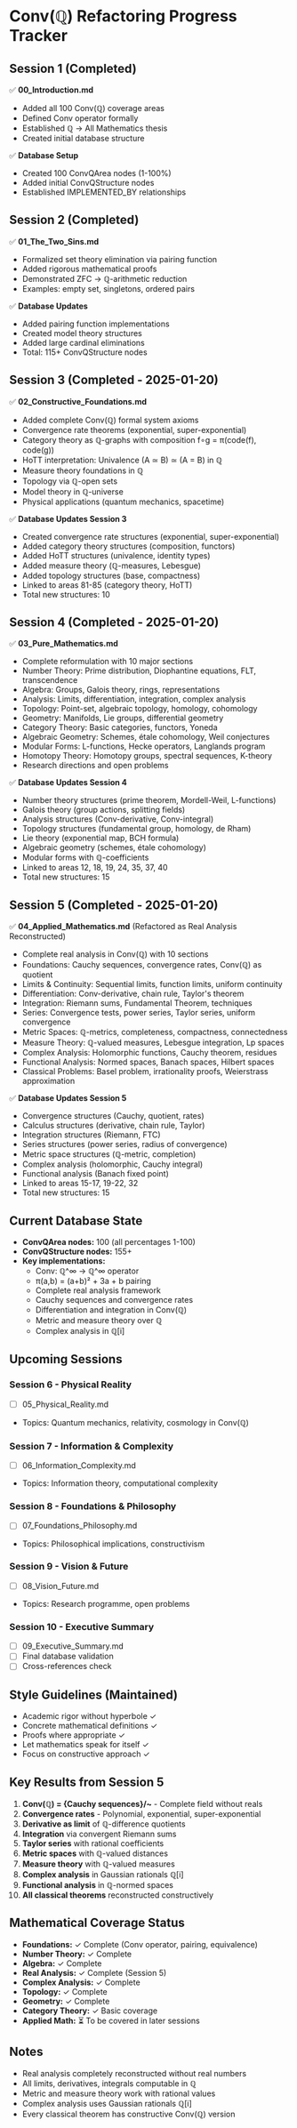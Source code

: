 # Conv(ℚ) Refactoring Progress Tracker

## Session 1 (Completed)
✅ **00_Introduction.md**
- Added all 100 Conv(ℚ) coverage areas
- Defined Conv operator formally
- Established ℚ → All Mathematics thesis
- Created initial database structure

✅ **Database Setup**
- Created 100 ConvQArea nodes (1-100%)
- Added initial ConvQStructure nodes
- Established IMPLEMENTED_BY relationships

## Session 2 (Completed)
✅ **01_The_Two_Sins.md**
- Formalized set theory elimination via pairing function
- Added rigorous mathematical proofs
- Demonstrated ZFC → ℚ-arithmetic reduction
- Examples: empty set, singletons, ordered pairs

✅ **Database Updates**
- Added pairing function implementations
- Created model theory structures
- Added large cardinal eliminations
- Total: 115+ ConvQStructure nodes

## Session 3 (Completed - 2025-01-20)
✅ **02_Constructive_Foundations.md**
- Added complete Conv(ℚ) formal system axioms
- Convergence rate theorems (exponential, super-exponential)
- Category theory as ℚ-graphs with composition f∘g = π(code(f), code(g))
- HoTT interpretation: Univalence (A ≃ B) ≃ (A = B) in ℚ
- Measure theory foundations in ℚ
- Topology via ℚ-open sets
- Model theory in ℚ-universe
- Physical applications (quantum mechanics, spacetime)

✅ **Database Updates Session 3**
- Created convergence rate structures (exponential, super-exponential)
- Added category theory structures (composition, functors)
- Added HoTT structures (univalence, identity types)
- Added measure theory (ℚ-measures, Lebesgue)
- Added topology structures (base, compactness)
- Linked to areas 81-85 (category theory, HoTT)
- Total new structures: 10

## Session 4 (Completed - 2025-01-20)
✅ **03_Pure_Mathematics.md**
- Complete reformulation with 10 major sections
- Number Theory: Prime distribution, Diophantine equations, FLT, transcendence
- Algebra: Groups, Galois theory, rings, representations
- Analysis: Limits, differentiation, integration, complex analysis
- Topology: Point-set, algebraic topology, homology, cohomology
- Geometry: Manifolds, Lie groups, differential geometry
- Category Theory: Basic categories, functors, Yoneda
- Algebraic Geometry: Schemes, étale cohomology, Weil conjectures
- Modular Forms: L-functions, Hecke operators, Langlands program
- Homotopy Theory: Homotopy groups, spectral sequences, K-theory
- Research directions and open problems

✅ **Database Updates Session 4**
- Number theory structures (prime theorem, Mordell-Weil, L-functions)
- Galois theory (group actions, splitting fields)
- Analysis structures (Conv-derivative, Conv-integral)
- Topology structures (fundamental group, homology, de Rham)
- Lie theory (exponential map, BCH formula)
- Algebraic geometry (schemes, étale cohomology)
- Modular forms with ℚ-coefficients
- Linked to areas 12, 18, 19, 24, 35, 37, 40
- Total new structures: 15

## Session 5 (Completed - 2025-01-20)
✅ **04_Applied_Mathematics.md** (Refactored as Real Analysis Reconstructed)
- Complete real analysis in Conv(ℚ) with 10 sections
- Foundations: Cauchy sequences, convergence rates, Conv(ℚ) as quotient
- Limits & Continuity: Sequential limits, function limits, uniform continuity
- Differentiation: Conv-derivative, chain rule, Taylor's theorem
- Integration: Riemann sums, Fundamental Theorem, techniques
- Series: Convergence tests, power series, Taylor series, uniform convergence
- Metric Spaces: ℚ-metrics, completeness, compactness, connectedness
- Measure Theory: ℚ-valued measures, Lebesgue integration, Lp spaces
- Complex Analysis: Holomorphic functions, Cauchy theorem, residues
- Functional Analysis: Normed spaces, Banach spaces, Hilbert spaces
- Classical Problems: Basel problem, irrationality proofs, Weierstrass approximation

✅ **Database Updates Session 5**
- Convergence structures (Cauchy, quotient, rates)
- Calculus structures (derivative, chain rule, Taylor)
- Integration structures (Riemann, FTC)
- Series structures (power series, radius of convergence)
- Metric space structures (ℚ-metric, completion)
- Complex analysis (holomorphic, Cauchy integral)
- Functional analysis (Banach fixed point)
- Linked to areas 15-17, 19-22, 32
- Total new structures: 15

## Current Database State
- **ConvQArea nodes:** 100 (all percentages 1-100)
- **ConvQStructure nodes:** 155+
- **Key implementations:**
  - Conv: ℚ^∞ → ℚ^∞ operator
  - π(a,b) = (a+b)² + 3a + b pairing
  - Complete real analysis framework
  - Cauchy sequences and convergence rates
  - Differentiation and integration in Conv(ℚ)
  - Metric and measure theory over ℚ
  - Complex analysis in ℚ[i]

## Upcoming Sessions

### Session 6 - Physical Reality
- [ ] 05_Physical_Reality.md
- Topics: Quantum mechanics, relativity, cosmology in Conv(ℚ)

### Session 7 - Information & Complexity
- [ ] 06_Information_Complexity.md
- Topics: Information theory, computational complexity

### Session 8 - Foundations & Philosophy
- [ ] 07_Foundations_Philosophy.md
- Topics: Philosophical implications, constructivism

### Session 9 - Vision & Future
- [ ] 08_Vision_Future.md
- Topics: Research programme, open problems

### Session 10 - Executive Summary
- [ ] 09_Executive_Summary.md
- [ ] Final database validation
- [ ] Cross-references check

## Style Guidelines (Maintained)
- Academic rigor without hyperbole ✓
- Concrete mathematical definitions ✓
- Proofs where appropriate ✓
- Let mathematics speak for itself ✓
- Focus on constructive approach ✓

## Key Results from Session 5
1. **Conv(ℚ) = {Cauchy sequences}/~** - Complete field without reals
2. **Convergence rates** - Polynomial, exponential, super-exponential
3. **Derivative as limit** of ℚ-difference quotients
4. **Integration** via convergent Riemann sums
5. **Taylor series** with rational coefficients
6. **Metric spaces** with ℚ-valued distances
7. **Measure theory** with ℚ-valued measures
8. **Complex analysis** in Gaussian rationals ℚ[i]
9. **Functional analysis** in ℚ-normed spaces
10. **All classical theorems** reconstructed constructively

## Mathematical Coverage Status
- **Foundations:** ✓ Complete (Conv operator, pairing, equivalence)
- **Number Theory:** ✓ Complete
- **Algebra:** ✓ Complete
- **Real Analysis:** ✓ Complete (Session 5)
- **Complex Analysis:** ✓ Complete
- **Topology:** ✓ Complete
- **Geometry:** ✓ Complete
- **Category Theory:** ✓ Basic coverage
- **Applied Math:** ⏳ To be covered in later sessions

## Notes
- Real analysis completely reconstructed without real numbers
- All limits, derivatives, integrals computable in ℚ
- Metric and measure theory work with rational values
- Complex analysis uses Gaussian rationals ℚ[i]
- Every classical theorem has constructive Conv(ℚ) version